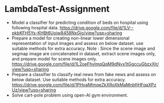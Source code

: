# LambdaTest-Assignment

- Model a classifier for predicting condition of beds on hospital using following hospital data.
https://drive.google.com/file/d/1LV--pkbKFH5Ys-KHBt6Uoiw8458NxGjo/view?usp=sharing
- Prepare a model for creating non-linear lower dimensional representation of input images and assess on below dataset. use suitable methods for extra accuracy. Note : Since the scene image and segmap image are concatenated in dataset, extract scene images only, and prepare model for scene images only.
https://drive.google.com/file/d/1L2oeFhvlmqQqM9dNyx1tGgccuGbzxXlr/view?usp=sharing
- Prepare a classifier to classify real news from fake news and assess on below dataset. Use suitable methods for extra accuracy.
https://drive.google.com/file/d/1PHvaNfmqeZkXRoXkMaMnbfjHFqaXPzUz/view?usp=sharing
- Solve cart-pole problem using open-AI gym environment.
